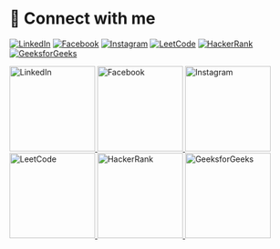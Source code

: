 # 🔗 Connect with me

[![LinkedIn](https://img.shields.io/badge/LinkedIn-blue?style=flat-square&logo=linkedin&logoColor=white)](https://www.linkedin.com/in/java-abhijeet/)
[![Facebook](https://img.shields.io/badge/Facebook-blue?style=flat-square&logo=facebook&logoColor=white)](https://www.facebook.com/profile.php?id=100035690567591)
[![Instagram](https://img.shields.io/badge/Instagram-E4405F?style=flat-square&logo=instagram&logoColor=white)](https://www.instagram.com/abhijeet2532002/)
[![LeetCode](https://img.shields.io/badge/LeetCode-FFA116?style=flat-square&logo=leetcode&logoColor=black)](https://leetcode.com/u/abhijeetkumar2532002/)
[![HackerRank](https://img.shields.io/badge/HackerRank-2EC866?style=flat-square&logo=hackerrank&logoColor=white)](https://www.hackerrank.com/profile/abhijeetkumar251)
[![GeeksforGeeks](https://img.shields.io/badge/GeeksforGeeks-0F9D58?style=flat-square&logo=geeksforgeeks&logoColor=white)](https://www.geeksforgeeks.org/user/abhijeetkumar2532002/)


<p align="left">
  <a href="https://www.linkedin.com/in/yourprofile">
    <img src="https://www.flaticon.com/free-icon/linkedin_3536505?term=linkedin+logo&page=1&position=1&origin=tag&related_id=3536505" alt="LinkedIn" width="150"/>
  </a>
  <a href="https://www.facebook.com/yourprofile">
    <img src="https://img.shields.io/badge/Facebook-blue?style=flat-square&logo=facebook&logoColor=white" alt="Facebook" width="150"/>
  </a>
  <a href="https://www.instagram.com/yourhandle">
    <img src="https://img.shields.io/badge/Instagram-E4405F?style=flat-square&logo=instagram&logoColor=white" alt="Instagram" width="150"/>
  </a>
  <a href="https://leetcode.com/yourprofile">
    <img src="https://img.shields.io/badge/LeetCode-FFA116?style=flat-square&logo=leetcode&logoColor=black" alt="LeetCode" width="150"/>
  </a>
  <a href="https://www.hackerrank.com/yourprofile">
    <img src="https://img.shields.io/badge/HackerRank-2EC866?style=flat-square&logo=hackerrank&logoColor=white" alt="HackerRank" width="150"/>
  </a>
  <a href="https://www.geeksforgeeks.org/yourprofile">
    <img src="https://img.shields.io/badge/GeeksforGeeks-0F9D58?style=flat-square&logo=geeksforgeeks&logoColor=white" alt="GeeksforGeeks" width="150"/>
  </a>
</p>

